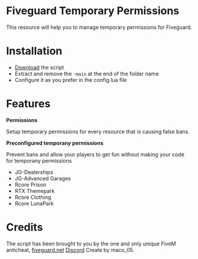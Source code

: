 # Fiveguard Temporary Permissions

This resource will help you to manage temporary permissions for Fiveguard.

# Installation

- [Download](https://github.com/maco05/fiveguard_temporary_permissions/archive/refs/heads/main.zip) the script
- Extract and remove the ```-main``` at the end of the folder name
- Configure it as you prefer in the config.lua file

# Features

**Permissions**

Setup temporary permissions for every resource that is causing false bans.

**Preconfigured temporany permissions**

Prevent bans and allow your players to get fun without making your code for temporany permissions

- JG-Dealerships
- JG-Advanced Garages
- Rcore Prison
- RTX Themepark
- Rcore Clothing
- Rcore LunaPark

# Credits

The script has been brought to you by the one and only unique FiveM anticheat, [fiveguard.net](https://fiveguard.net/) [Discord](https://www.discord.gg/fiveguard) Create by maco_05.
